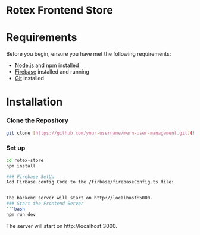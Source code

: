 # Rotex Frontend Store


# Requirements
Before you begin, ensure you have met the following requirements:
* [Node.js](https://nodejs.org/en) and [npm](https://www.npmjs.com/) installed
* [Firebase](https://console.firebase.google.com/) installed and running
* [Git](https://git-scm.com/) installed

# Installation
### Clone the Repository
```bash
git clone [https://github.com/your-username/mern-user-management.git](https://github.com/vivek3410/rotex-store.git)s
```
### Set up
```bash
cd rotex-store
npm install

### Firebase SetUp
Add Firbase config Code to the /firbase/firebaseConfig.ts file:


The backend server will start on http://localhost:5000.
### Start the Frontend Server
```bash
npm run dev
```
The server will start on http://localhost:3000.
















